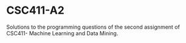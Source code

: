 # CSC411-A2
Solutions to the programming questions of the second assignment of CSC411- Machine Learning and Data Mining.
